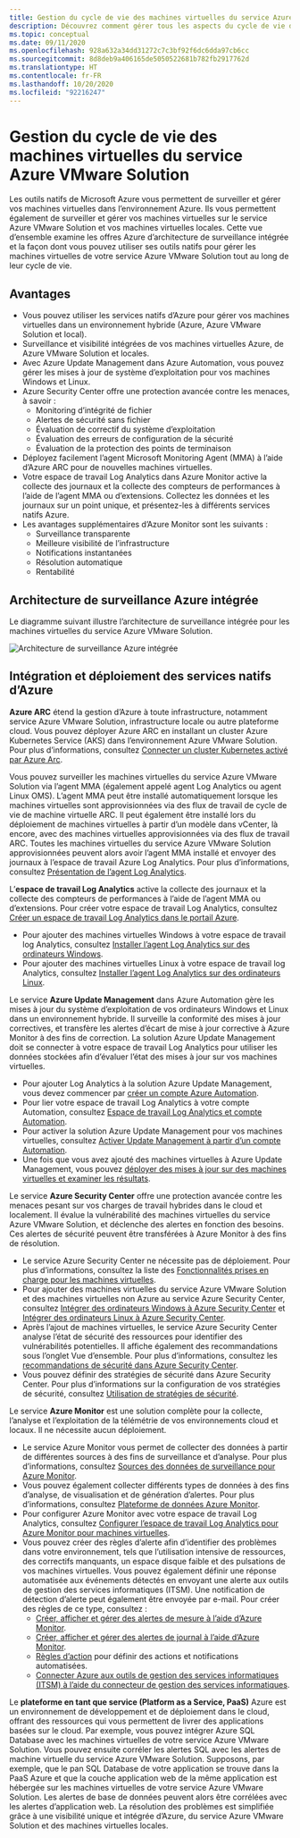 ```yaml
---
title: Gestion du cycle de vie des machines virtuelles du service Azure VMware Solution
description: Découvrez comment gérer tous les aspects du cycle de vie des machines virtuelles de votre service Azure VMware Solution avec les outils natifs de Microsoft Azure.
ms.topic: conceptual
ms.date: 09/11/2020
ms.openlocfilehash: 928a632a34dd31272c7c3bf92f6dc6dda97cb6cc
ms.sourcegitcommit: 8d8deb9a406165de5050522681b782fb2917762d
ms.translationtype: HT
ms.contentlocale: fr-FR
ms.lasthandoff: 10/20/2020
ms.locfileid: "92216247"
---
```

# <a name="lifecycle-management-of-azure-vmware-solution-vms"></a>Gestion du cycle de vie des machines virtuelles du service Azure VMware Solution

Les outils natifs de Microsoft Azure vous permettent de surveiller et gérer vos machines virtuelles dans l’environnement Azure. Ils vous permettent également de surveiller et gérer vos machines virtuelles sur le service Azure VMware Solution et vos machines virtuelles locales. Cette vue d’ensemble examine les offres Azure d’architecture de surveillance intégrée et la façon dont vous pouvez utiliser ses outils natifs pour gérer les machines virtuelles de votre service Azure VMware Solution tout au long de leur cycle de vie.

## <a name="benefits"></a>Avantages

- Vous pouvez utiliser les services natifs d’Azure pour gérer vos machines virtuelles dans un environnement hybride (Azure, Azure VMware Solution et local).
- Surveillance et visibilité intégrées de vos machines virtuelles Azure, de Azure VMware Solution et locales.
- Avec Azure Update Management dans Azure Automation, vous pouvez gérer les mises à jour de système d’exploitation pour vos machines Windows et Linux. 
- Azure Security Center offre une protection avancée contre les menaces, à savoir :
    - Monitoring d’intégrité de fichier
    - Alertes de sécurité sans fichier
    - Évaluation de correctif du système d’exploitation
    - Évaluation des erreurs de configuration de la sécurité
    - Évaluation de la protection des points de terminaison 
- Déployez facilement l’agent Microsoft Monitoring Agent (MMA) à l’aide d’Azure ARC pour de nouvelles machines virtuelles. 
- Votre espace de travail Log Analytics dans Azure Monitor active la collecte des journaux et la collecte des compteurs de performances à l’aide de l’agent MMA ou d’extensions. Collectez les données et les journaux sur un point unique, et présentez-les à différents services natifs Azure. 
- Les avantages supplémentaires d’Azure Monitor sont les suivants : 
    - Surveillance transparente 
    - Meilleure visibilité de l’infrastructure 
    - Notifications instantanées 
    - Résolution automatique 
    - Rentabilité 

## <a name="integrated-azure-monitoring-architecture"></a>Architecture de surveillance Azure intégrée

Le diagramme suivant illustre l’architecture de surveillance intégrée pour les machines virtuelles du service Azure VMware Solution.

![Architecture de surveillance Azure intégrée](media/lifecycle-management-azure-vmware-solutions-virtual-machines/integrated-azure-monitoring-architecture.png)

## <a name="integrating-and-deploying-azure-native-services"></a>Intégration et déploiement des services natifs d’Azure

**Azure ARC** étend la gestion d’Azure à toute infrastructure, notamment service Azure VMware Solution, infrastructure locale ou autre plateforme cloud. Vous pouvez déployer Azure ARC en installant un cluster Azure Kubernetes Service (AKS) dans l’environnement Azure VMware Solution. Pour plus d’informations, consultez [Connecter un cluster Kubernetes activé par Azure Arc](../azure-arc/kubernetes/connect-cluster.md).

Vous pouvez surveiller les machines virtuelles du service Azure VMware Solution via l’agent MMA (également appelé agent Log Analytics ou agent Linux OMS). L’agent MMA peut être installé automatiquement lorsque les machines virtuelles sont approvisionnées via des flux de travail de cycle de vie de machine virtuelle ARC. Il peut également être installé lors du déploiement de machines virtuelles à partir d’un modèle dans vCenter, là encore, avec des machines virtuelles approvisionnées via des flux de travail ARC. Toutes les machines virtuelles du service Azure VMware Solution approvisionnées peuvent alors avoir l’agent MMA installé et envoyer des journaux à l’espace de travail Azure Log Analytics. Pour plus d’informations, consultez [Présentation de l’agent Log Analytics](../azure-monitor/platform/log-analytics-agent.md).

L’**espace de travail Log Analytics** active la collecte des journaux et la collecte des compteurs de performances à l’aide de l’agent MMA ou d’extensions. Pour créer votre espace de travail Log Analytics, consultez [Créer un espace de travail Log Analytics dans le portail Azure](../azure-monitor/learn/quick-create-workspace.md).
- Pour ajouter des machines virtuelles Windows à votre espace de travail log Analytics, consultez [Installer l’agent Log Analytics sur des ordinateurs Windows](../azure-monitor/platform/agent-windows.md).
- Pour ajouter des machines virtuelles Linux à votre espace de travail log Analytics, consultez [Installer l’agent Log Analytics sur des ordinateurs Linux](../azure-monitor/platform/agent-linux.md).

Le service **Azure Update Management** dans Azure Automation gère les mises à jour du système d’exploitation de vos ordinateurs Windows et Linux dans un environnement hybride. Il surveille la conformité des mises à jour correctives, et transfère les alertes d’écart de mise à jour corrective à Azure Monitor à des fins de correction. La solution Azure Update Management doit se connecter à votre espace de travail Log Analytics pour utiliser les données stockées afin d’évaluer l’état des mises à jour sur vos machines virtuelles.
- Pour ajouter Log Analytics à la solution Azure Update Management, vous devez commencer par [créer un compte Azure Automation](../automation/automation-create-standalone-account.md).
- Pour lier votre espace de travail Log Analytics à votre compte Automation, consultez [Espace de travail Log Analytics et compte Automation](../azure-monitor/insights/solutions.md#log-analytics-workspace-and-automation-account).
- Pour activer la solution Azure Update Management pour vos machines virtuelles, consultez [Activer Update Management à partir d’un compte Automation](../automation/update-management/enable-from-automation-account.md).
- Une fois que vous avez ajouté des machines virtuelles à Azure Update Management, vous pouvez [déployer des mises à jour sur des machines virtuelles et examiner les résultats](../automation/update-management/deploy-updates.md). 

Le service **Azure Security Center** offre une protection avancée contre les menaces pesant sur vos charges de travail hybrides dans le cloud et localement. Il évalue la vulnérabilité des machines virtuelles du service Azure VMware Solution, et déclenche des alertes en fonction des besoins. Ces alertes de sécurité peuvent être transférées à Azure Monitor à des fins de résolution.
- Le service Azure Security Center ne nécessite pas de déploiement. Pour plus d’informations, consultez la liste des [Fonctionnalités prises en charge pour les machines virtuelles](../security-center/security-center-services.md).
- Pour ajouter des machines virtuelles du service Azure VMware Solution et des machines virtuelles non Azure au service Azure Security Center, consultez [Intégrer des ordinateurs Windows à Azure Security Center](../security-center/quickstart-onboard-machines.md) et [Intégrer des ordinateurs Linux à Azure Security Center](../security-center/quickstart-onboard-machines.md).
- Après l’ajout de machines virtuelles, le service Azure Security Center analyse l’état de sécurité des ressources pour identifier des vulnérabilités potentielles. Il affiche également des recommandations sous l’onglet Vue d’ensemble. Pour plus d’informations, consultez les [recommandations de sécurité dans Azure Security Center](../security-center/security-center-recommendations.md).
- Vous pouvez définir des stratégies de sécurité dans Azure Security Center. Pour plus d’informations sur la configuration de vos stratégies de sécurité, consultez [Utilisation de stratégies de sécurité](../security-center/tutorial-security-policy.md).

Le service **Azure Monitor** est une solution complète pour la collecte, l’analyse et l’exploitation de la télémétrie de vos environnements cloud et locaux. Il ne nécessite aucun déploiement.
- Le service Azure Monitor vous permet de collecter des données à partir de différentes sources à des fins de surveillance et d’analyse. Pour plus d’informations, consultez [Sources des données de surveillance pour Azure Monitor](../azure-monitor/platform/data-sources.md).
- Vous pouvez également collecter différents types de données à des fins d’analyse, de visualisation et de génération d’alertes. Pour plus d’informations, consultez [Plateforme de données Azure Monitor](../azure-monitor/platform/data-platform.md).
- Pour configurer Azure Monitor avec votre espace de travail Log Analytics, consultez [Configurer l’espace de travail Log Analytics pour Azure Monitor pour machines virtuelles](../azure-monitor/insights/vminsights-configure-workspace.md).
- Vous pouvez créer des règles d’alerte afin d’identifier des problèmes dans votre environnement, tels que l’utilisation intensive de ressources, des correctifs manquants, un espace disque faible et des pulsations de vos machines virtuelles. Vous pouvez également définir une réponse automatisée aux événements détectés en envoyant une alerte aux outils de gestion des services informatiques (ITSM). Une notification de détection d’alerte peut également être envoyée par e-mail. Pour créer des règles de ce type, consultez :
    - [Créer, afficher et gérer des alertes de mesure à l’aide d’Azure Monitor](../azure-monitor/platform/alerts-metric.md).
    - [Créer, afficher et gérer des alertes de journal à l’aide d’Azure Monitor](../azure-monitor/platform/alerts-log.md).
    - [Règles d’action](../azure-monitor/platform/alerts-action-rules.md) pour définir des actions et notifications automatisées.
    - [Connecter Azure aux outils de gestion des services informatiques (ITSM) à l’aide du connecteur de gestion des services informatiques](../azure-monitor/platform/itsmc-overview.md).

Le **plateforme en tant que service (Platform as a Service, PaaS)** Azure est un environnement de développement et de déploiement dans le cloud, offrant des ressources qui vous permettent de livrer des applications basées sur le cloud. Par exemple, vous pouvez intégrer Azure SQL Database avec les machines virtuelles de votre service Azure VMware Solution. Vous pouvez ensuite corréler les alertes SQL avec les alertes de machine virtuelle du service Azure VMware Solution. Supposons, par exemple, que le pan SQL Database de votre application se trouve dans la PaaS Azure et que la couche application web de la même application est hébergée sur les machines virtuelles de votre service Azure VMware Solution. Les alertes de base de données peuvent alors être corrélées avec les alertes d’application web. La résolution des problèmes est simplifiée grâce à une visibilité unique et intégrée d’Azure, du service Azure VMware Solution et des machines virtuelles locales.